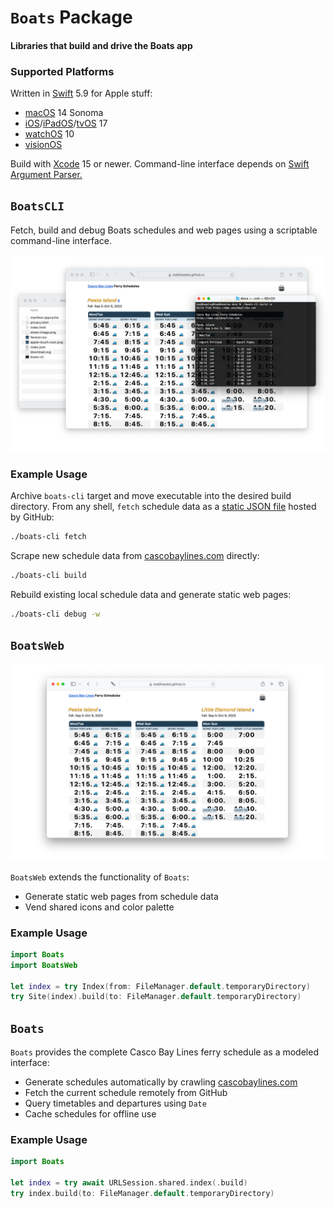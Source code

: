 # `Boats` Package

#### Libraries that build and drive the Boats app

### Supported Platforms

Written in [Swift](https://developer.apple.com/documentation/swift) 5.9 for Apple stuff:

* [macOS](https://developer.apple.com/macos) 14 Sonoma
* [iOS](https://developer.apple.com/ios)/[iPadOS](https://developer.apple.com/ipad)/[tvOS](https://developer.apple.com/tvos) 17
* [watchOS](https://developer.apple.com/watchos) 10
* [visionOS](https://developer.apple.com/visionos)

Build with [Xcode](https://developer.apple.com/xcode) 15 or newer. Command-line interface depends on [Swift Argument Parser.](https://github.com/apple/swift-argument-parser)

## `BoatsCLI`

Fetch, build and debug Boats schedules and web pages using a scriptable command-line interface.

![](../docs/boats-cli.png)

### Example Usage

Archive `boats-cli` target and move executable into the desired build directory. From any shell, `fetch` schedule data as a [static JSON file](https://toddheasley.github.io/boats/index.json) hosted by GitHub:

```zsh
./boats-cli fetch
```

Scrape new schedule data from [cascobaylines.com](https://www.cascobaylines.com) directly:

```zsh
./boats-cli build
```

Rebuild existing local schedule data and generate static web pages:

```zsh
./boats-cli debug -w
```

## `BoatsWeb`

![](../docs/boats-web.png)

`BoatsWeb` extends the functionality of `Boats`:

* Generate static web pages from schedule data
* Vend shared icons and color palette 

### Example Usage

```swift
import Boats
import BoatsWeb

let index = try Index(from: FileManager.default.temporaryDirectory)
try Site(index).build(to: FileManager.default.temporaryDirectory)
```

## `Boats`

`Boats` provides the complete Casco Bay Lines ferry schedule as a modeled interface:

* Generate schedules automatically by crawling [cascobaylines.com](https://www.cascobaylines.com)
* Fetch the current schedule remotely from GitHub
* Query timetables and departures using `Date`
* Cache schedules for offline use

### Example Usage

```swift
import Boats

let index = try await URLSession.shared.index(.build)
try index.build(to: FileManager.default.temporaryDirectory)
```
